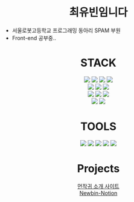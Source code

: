 <!DOCTYPE html>
<html lang="kr">
  <head>
    <meta charset="UTF-8" />
    <meta http-equiv="X-UA-Compatible" content="IE=edge" />
    <meta name="viewport" content="width=device-width, initial-scale=1.0" />
  </head>
  <body>
    <div align="center"><h1>최유빈임니다</h1></div>
    <ul>
      <li>서울로봇고등학교 프로그래밍 동아리 SPAM 부원</li>
      <li>Front-end 공부중..</li>
    </ul>
    <div align="center"><h1>STACK</h1></div>
    <div align="center">
      <img
        src="https://img.shields.io/badge/HTML5-E34F26?style=flat-square&logo=HTML5&logoColor=white"
      />
      <img
        src="https://img.shields.io/badge/CSS3-1572B6?style=flat-square&logo=CSS3&logoColor=white"
      />
      <img
        src="https://img.shields.io/badge/JavaScript-F7DF1E?style=flat-square&logo=JavaScript&logoColor=white"
      />
            <img
        src="https://img.shields.io/badge/TypeScript-3178C6?style=flat-square&logo=TypeScript&logoColor=white"
      />
      <br />
      <img
        src="https://img.shields.io/badge/React-61DAFB?style=flat-square&logo=React&logoColor=white"
      />
      <img
        src="https://img.shields.io/badge/Next.js-000000?style=flat-square&logo=Next.js&logoColor=white"
      />
      <img
        src="https://img.shields.io/badge/tailwindcss-06B6D4?style=flat-square&logo=tailwindcss&logoColor=white"
      />
      <br />
      <img
        src="https://img.shields.io/badge/Python-3776AB?style=flat-square&logo=Python&logoColor=white"
      />
      <img
        src="https://img.shields.io/badge/C-A8B9CC?style=flat-square&logo=C&logoColor=white"
      />
      <img
        src="https://img.shields.io/badge/java-CB3837?style=flat-square&logo=java&logoColor=white"
      />
      <br />
      <img
        src="https://img.shields.io/badge/npm-CB3837?style=flat-square&logo=npm&logoColor=white"
      />
      <img
        src="https://img.shields.io/badge/Yarn-2C8EBB?style=flat-square&logo=Yarn&logoColor=white"
      />
    </div>
    <div align="center"><h1>TOOLS</h1></div>
    <div align="center">
      <img
        src="https://img.shields.io/badge/Visual Studio Code-007ACC?style=flat-square&logo=Visual Studio Code&logoColor=white"
      />
      <img
        src="https://img.shields.io/badge/GitHub-181717?style=flat-square&logo=GitHub&logoColor=white"
      />
      <img
        src="https://img.shields.io/badge/Git-F05032?style=flat-square&logo=Git&logoColor=white"
      />
      <img
        src="https://img.shields.io/badge/Windows-0078D6?style=flat-square&logo=Windows&logoColor=white"
      />
      <img
        src="https://img.shields.io/badge/Vercel-000000?style=flat-square&logo=vercel&logoColor=white"
      />
    </div>
    <div align="center"><h1>Projects</h1></div>
        <div align="center">
            <a href="https://chiicawa.newbin.me">먼작귀 소개 사이트</a>
            <br/>
            <a href="https://notion.newbin.me">Newbin-Notion</a>
        </div>
  </body>
</html>
